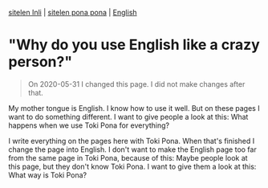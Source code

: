 [sitelen Inli](https://joelthomastr.github.io/tokipona/kepeken-pi-toki-inli_si) | [<span class="spp">sitelen pona pona</span>](https://joelthomastr.github.io/tokipona/kepeken-pi-toki-inli_spp) | [English](https://joelthomastr.github.io/tokipona/kepeken-pi-toki-inli_en)

# "Why do you use English like a crazy person?"
> On 2020-05-31 I changed this page. I did not make changes after that.

My mother tongue is English. I know how to use it well. But on these pages I want to do something different. I want to give people a look at this: What happens when we use Toki Pona for everything?

I write everything on the pages here with Toki Pona. When that's finished I change the page into English. I don't want to make the English page too far from the same page in Toki Pona, because of this: Maybe people look at this page, but they don't know Toki Pona. I want to give them a look at this: What way is Toki Pona?
